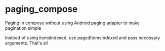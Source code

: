 # paging_compose
Paging in compose without using Android paging adapter to make pagination simple

Instead of using itemsIndexed, use pagedItemsIndexed and pass necessary arguments. That's all
